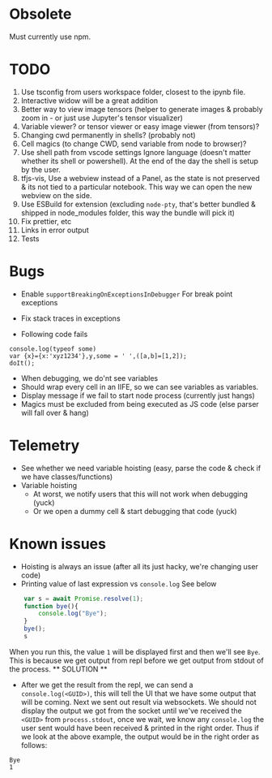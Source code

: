 # Obsolete
Must currently use npm.

# TODO
1. Use tsconfig from users workspace folder, closest to the ipynb file.
3. Interactive widow will be a great addition
4. Better way to view image tensors (helper to generate images & probably zoom in - or just use Jupyter's tensor visualizer)
5. Variable viewer? or tensor viewer or easy image viewer (from tensors)?
6. Changing cwd permanently in shells? (probably not)
7. Cell magics (to change CWD, send variable from node to browser)?
8. Use shell path from vscode settings
Ignore language (doesn't matter whether its shell or powershell).
At the end of the day the shell is setup by the user.
11. tfjs-vis, Use a webview instead of a Panel, as the state is not preserved & its not tied to a particular notebook.
    This way we can open the new webview on the side.
12. Use ESBuild for extension (excluding `node-pty`, that's better bundled & shipped in node_modules folder, this way the bundle will pick it)
13. Fix prettier, etc
14. Links in error output
15. Tests

# Bugs
* Enable `supportBreakingOnExceptionsInDebugger`
    For break point exceptions
* Fix stack traces in exceptions

* Following code fails
```
console.log(typeof some)
var {x}={x:'xyz1234'},y,some = ' ',([a,b]=[1,2]);
doIt();
```

* When debugging, we do'nt see variables
* Should wrap every cell in an IIFE, so we can see variables as variables.
* Display message if we fail to start node process (currently just hangs)
* Magics must be excluded from being executed as JS code (else parser will fall over & hang)

# Telemetry
* See whether we need variable hoisting
(easy, parse the code & check if we have classes/functions)
* Variable hoisting
    * At worst, we notify users that this will not work when debugging (yuck)
    * Or we open a dummy cell & start debugging that code (yuck)



# Known issues
* Hoisting is always an issue (after all its just hacky, we're changing user code)
* Printing value of last expression vs `console.log`
See below
```typescript
    var s = await Promise.resolve(1);
    function bye(){
        console.log("Bye");
    }
    bye();
    s
```
When you run this, the value `1` will be displayed first and then we'll see `Bye`.
This is because we get output from repl before we get output from stdout of the process.
** SOLUTION **
* After we get the result from the repl, we can send a `console.log(<GUID>)`, this will
tell the UI that we have some output that will be coming.
Next we sent out result via websockets. We should not display the output we got from the socket
until we've received the `<GUID>` from `process.stdout`, once we wait, we know any `console.log` the
user sent would have been received & printed in the right order.
Thus if we look at the above example, the output would be in the right order as follows:
```
Bye
1
```

